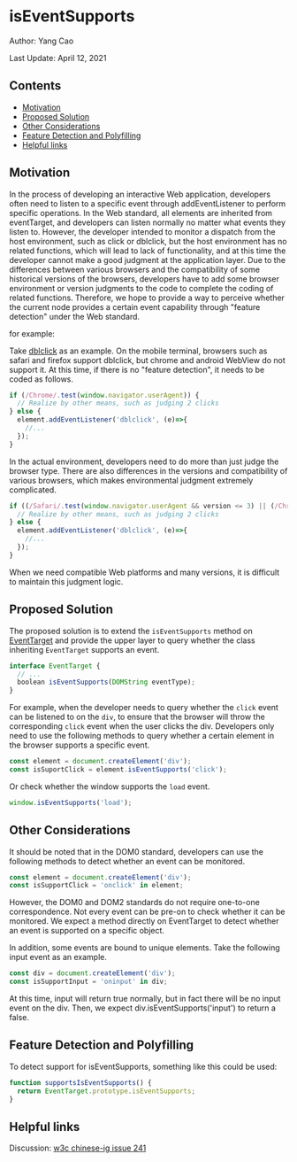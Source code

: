 #  isEventSupports

Author: Yang Cao

Last Update: April 12, 2021



## Contents

* [Motivation](#motivation)
* [Proposed Solution](#proposed-solution)
* [Other Considerations](#other-considerations)
* [Feature Detection and Polyfilling](#feature-detection-and-polyfilling)
* [Helpful links](helpful-links)

## Motivation

In the process of developing an interactive Web application, developers often need to listen to a specific event through addEventListener to perform specific operations. In the Web standard, all elements are inherited from eventTarget, and developers can listen normally no matter what events they listen to. However, the developer intended to monitor a dispatch from the host environment, such as click or dblclick, but the host environment has no related functions, which will lead to lack of functionality, and at this time the developer cannot make a good judgment at the application layer. Due to the differences between various browsers and the compatibility of some historical versions of the browsers, developers have to add some browser environment or version judgments to the code to complete the coding of related functions. Therefore, we hope to provide a way to perceive whether the current node provides a certain event capability through "feature detection" under the Web standard.



for example:

Take [dblclick](https://developer.mozilla.org/en-US/docs/Web/API/Element/dblclick_event) as an example. On the mobile terminal, browsers such as safari and firefox support dblclick, but chrome and android WebView do not support it. At this time, if there is no "feature detection", it needs to be coded as follows.



```js
if (/Chrome/.test(window.navigator.userAgent)) {
  // Realize by other means, such as judging 2 clicks
} else {
  element.addEventListener('dblclick', (e)=>{
    //...
  });
}
```



In the actual environment, developers need to do more than just judge the browser type. There are also differences in the versions and compatibility of various browsers, which makes environmental judgment extremely complicated.



```js
if ((/Safari/.test(window.navigator.userAgent && version <= 3) || (/Chrome/.test(window.navigator.userAgent))) {
  // Realize by other means, such as judging 2 clicks
} else {
  element.addEventListener('dblclick', (e)=>{
    //...
  });
}
```



When we need compatible Web platforms and many versions, it is difficult to maintain this judgment logic.

## Proposed Solution

The proposed solution is to extend the `isEventSupports` method on [EventTarget](https://dom.spec.whatwg.org/#interface-eventtarget) and provide the upper layer to query whether the class inheriting `EventTarget` supports an event.



```javascript
interface EventTarget {
  // ...
  boolean isEventSupports(DOMString eventType);
}
```

For example, when the developer needs to query whether the `click` event can be listened to on the `div`, to ensure that the browser will throw the corresponding `click` event when the user clicks the div. Developers only need to use the following methods to query whether a certain element in the browser supports a specific event.



```javascript
const element = document.createElement('div');
const isSuportClick = element.isEventSupports('click');
```



Or check whether the window supports the `load` event.



```javascript
window.isEventSupports('load');
```



## Other Considerations

It should be noted that in the DOM0 standard, developers can use the following methods to detect whether an event can be monitored.

```javascript
const element = document.createElement('div');
const isSupportClick = 'onclick' in element;
```

However, the DOM0 and DOM2 standards do not require one-to-one correspondence. Not every event can be pre-on to check whether it can be monitored. We expect a method directly on EventTarget to detect whether an event is supported on a specific object.



In addition, some events are bound to unique elements. Take the following input event as an example.



```javascript
const div = document.createElement('div');
const isSupportInput = 'oninput' in div;
```



At this time, input will return true normally, but in fact there will be no input event on the div. Then, we expect div.isEventSupports('input') to return a false.

## Feature Detection and Polyfilling

To detect support for isEventSupports, something like this could be used:



```javascript
function supportsIsEventSupports() {
  return EventTarget.prototype.isEventSupports;
}
```



## Helpful links

Discussion: [w3c chinese-ig issue 241](https://github.com/w3c/chinese-ig/issues/241)

